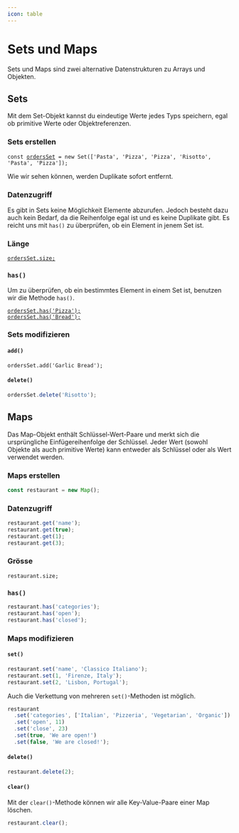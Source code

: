 ```yaml
---
icon: table
---
```


# Sets und Maps

Sets und Maps sind zwei alternative Datenstrukturen zu Arrays und Objekten.

## Sets

Mit dem Set-Objekt kannst du eindeutige Werte jedes Typs speichern, egal ob primitive Werte oder Objektreferenzen.

### Sets erstellen

<pre class="language-javascript"><code class="lang-javascript">const <a data-footnote-ref href="#user-content-fn-1">ordersSet</a> = new Set(['Pasta', 'Pizza', 'Pizza', 'Risotto', 'Pasta', 'Pizza']);
</code></pre>

Wie wir sehen können, werden Duplikate sofort entfernt.

### Datenzugriff

Es gibt in Sets keine Möglichkeit Elemente abzurufen. Jedoch besteht dazu auch kein Bedarf, da die Reihenfolge egal ist und es keine Duplikate gibt. Es reicht uns mit `has()` zu überprüfen, ob ein Element in jenem Set ist.

### Länge

<pre class="language-javascript"><code class="lang-javascript"><a data-footnote-ref href="#user-content-fn-2">ordersSet.size;</a>
</code></pre>

### `has()`

Um zu überprüfen, ob ein bestimmtes Element in einem Set ist, benutzen wir die Methode `has()`.

<pre class="language-javascript"><code class="lang-javascript"><a data-footnote-ref href="#user-content-fn-3">ordersSet.has('Pizza');</a>
<a data-footnote-ref href="#user-content-fn-4">ordersSet.has('Bread');</a>
</code></pre>

### Sets modifizieren

#### `add()`

```
ordersSet.add('Garlic Bread');
```

#### `delete()`

```javascript
ordersSet.delete('Risotto');
```

## Maps

Das Map-Objekt enthält Schlüssel-Wert-Paare und merkt sich die ursprüngliche Einfügereihenfolge der Schlüssel. Jeder Wert (sowohl Objekte als auch primitive Werte) kann entweder als Schlüssel oder als Wert verwendet werden.

### Maps erstellen

```javascript
const restaurant = new Map();
```

### Datenzugriff

```javascript
restaurant.get('name');
restaurant.get(true);
restaurant.get(1);
restaurant.get(3);
```

### Grösse

```
restaurant.size;
```

### `has()`

```javascript
restaurant.has('categories');
restaurant.has('open');
restaurant.has('closed');
```

### Maps modifizieren

#### `set()`

```javascript
restaurant.set('name', 'Classico Italiano');
restaurant.set(1, 'Firenze, Italy');
restaurant.set(2, 'Lisbon, Portugal');
```

Auch die Verkettung von mehreren `set()`-Methoden ist möglich.

```javascript
restaurant
  .set('categories', ['Italian', 'Pizzeria', 'Vegetarian', 'Organic'])
  .set('open', 11)
  .set('close', 23)
  .set(true, 'We are open!')
  .set(false, 'We are closed!');
```

#### `delete()`

```javascript
restaurant.delete(2);
```

#### `clear()`

Mit der `clear()`-Methode können wir alle Key-Value-Paare einer Map löschen.

```javascript
restaurant.clear();
```

[^1]: `{"Pasta", "Pizza", "Risotto"}`

[^2]: 3

[^3]: `true`

[^4]: `false`
